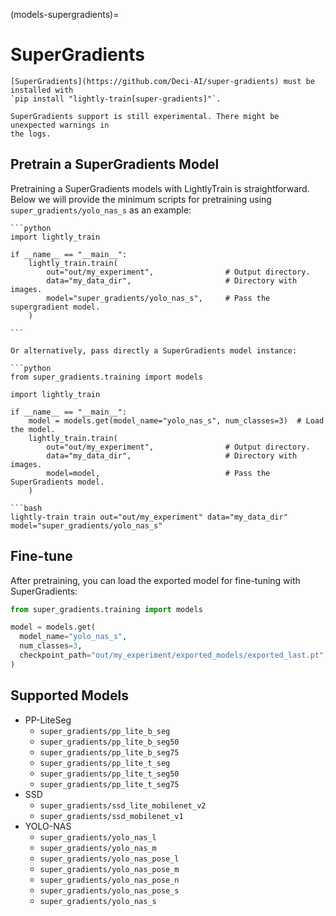 (models-supergradients)=

# SuperGradients

```{important}
[SuperGradients](https://github.com/Deci-AI/super-gradients) must be installed with
`pip install "lightly-train[super-gradients]"`.
```

```{warning}
SuperGradients support is still experimental. There might be unexpected warnings in
the logs.
```

## Pretrain a SuperGradients Model

Pretraining a SuperGradients models with LightlyTrain is straightforward. Below we will provide the minimum scripts for pretraining using `super_gradients/yolo_nas_s` as an example:

````{tab} Python
```python
import lightly_train

if __name__ == "__main__":
    lightly_train.train(
        out="out/my_experiment",                # Output directory.
        data="my_data_dir",                     # Directory with images.
        model="super_gradients/yolo_nas_s",     # Pass the supergradient model.
    )

```

Or alternatively, pass directly a SuperGradients model instance:

```python
from super_gradients.training import models

import lightly_train

if __name__ == "__main__":
    model = models.get(model_name="yolo_nas_s", num_classes=3)  # Load the model.
    lightly_train.train(
        out="out/my_experiment",                # Output directory.
        data="my_data_dir",                     # Directory with images.
        model=model,                            # Pass the SuperGradients model.
    )
````

````{tab} Command Line
```bash
lightly-train train out="out/my_experiment" data="my_data_dir" model="super_gradients/yolo_nas_s"
````

## Fine-tune

After pretraining, you can load the exported model for fine-tuning with SuperGradients:

```python
from super_gradients.training import models

model = models.get(
  model_name="yolo_nas_s",
  num_classes=3,
  checkpoint_path="out/my_experiment/exported_models/exported_last.pt",
)
```

## Supported Models

- PP-LiteSeg
  - `super_gradients/pp_lite_b_seg`
  - `super_gradients/pp_lite_b_seg50`
  - `super_gradients/pp_lite_b_seg75`
  - `super_gradients/pp_lite_t_seg`
  - `super_gradients/pp_lite_t_seg50`
  - `super_gradients/pp_lite_t_seg75`
- SSD
  - `super_gradients/ssd_lite_mobilenet_v2`
  - `super_gradients/ssd_mobilenet_v1`
- YOLO-NAS
  - `super_gradients/yolo_nas_l`
  - `super_gradients/yolo_nas_m`
  - `super_gradients/yolo_nas_pose_l`
  - `super_gradients/yolo_nas_pose_m`
  - `super_gradients/yolo_nas_pose_n`
  - `super_gradients/yolo_nas_pose_s`
  - `super_gradients/yolo_nas_s`
